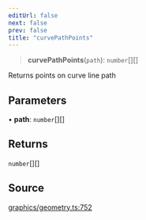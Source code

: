 ```yaml
---
editUrl: false
next: false
prev: false
title: "curvePathPoints"
---
```


> **curvePathPoints**(`path`): `number`[][]

Returns points on curve line path

## Parameters

• **path**: `number`[][]

## Returns

`number`[][]

## Source

[graphics/geometry.ts:752](https://github.com/dgmjs/dgmjs/blob/main/packages/core/src/graphics/geometry.ts#L752)
